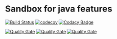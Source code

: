 # Sandbox for java features


[![Build Status](https://travis-ci.org/lukasz-szewc/java-sandbox.svg?branch=master)](https://travis-ci.org/lukasz-szewc/java-sandbox)
[![codecov](https://codecov.io/gh/lukasz-szewc/java-sandbox/branch/master/graph/badge.svg)](https://codecov.io/gh/lukasz-szewc/java-sandbox)
[![Codacy Badge](https://api.codacy.com/project/badge/Grade/d28b8106286d47c3bb7beb5d12eaf2ff)](https://www.codacy.com/app/lukasz-szewc/java8-new-features-example?utm_source=github.com&amp;utm_medium=referral&amp;utm_content=lukasz-szewc/java8-new-features-example&amp;utm_campaign=Badge_Grade)

[![Quality Gate](https://sonarcloud.io/api/project_badges/measure?project=org.luksze%3Ajava8-new-features&metric=bugs)](https://sonarcloud.io/dashboard/index/org.luksze:java8-new-features)
[![Quality Gate](https://sonarcloud.io/api/project_badges/measure?project=org.luksze%3Ajava8-new-features&metric=alert_status)](https://sonarcloud.io/component_measures?id=org.luksze%3Ajava8-new-features)
[![Quality Gate](https://sonarcloud.io/api/project_badges/measure?project=org.luksze%3Ajava8-new-features&metric=coverage)](https://sonarcloud.io/component_measures?id=org.luksze%3Ajava8-new-features)
